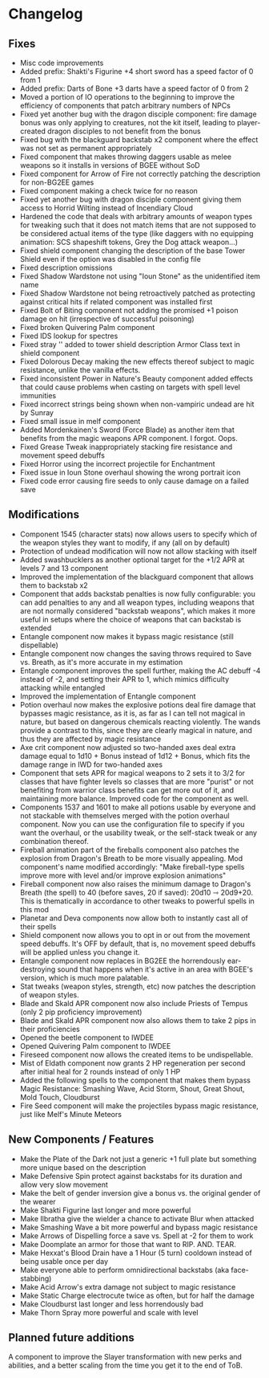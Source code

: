# Changelog

## Fixes

- Misc code improvements
- Added prefix: Shakti's Figurine +4 short sword has a speed factor of 0 from 1
- Added prefix: Darts of Bone +3 darts have a speed factor of 0 from 2
- Moved a portion of IO operations to the beginning to improve the efficiency of components that patch arbitrary numbers of NPCs
- Fixed yet another bug with the dragon disciple component: fire damage bonus was only applying to creatures, not the kit itself, leading to player-created dragon disciples to not benefit from the bonus
- Fixed bug with the blackguard backstab x2 component where the effect was not set as permanent appropriately
- Fixed component that makes throwing daggers usable as melee weapons so it installs in versions of BGEE without SoD
- Fixed component for Arrow of Fire not correctly patching the description for non-BG2EE games
- Fixed component making a check twice for no reason
- Fixed yet another bug with dragon disciple component giving them access to Horrid Wilting instead of Incendiary Cloud
- Hardened the code that deals with arbitrary amounts of weapon types for tweaking such that it does not match items that are not supposed to be considered actual items of the type (like daggers with no equipping animation: SCS shapeshift tokens, Grey the Dog attack weapon...)
- Fixed shield component changing the description of the base Tower Shield even if the option was disabled in the config file
- Fixed description omissions
- Fixed Shadow Wardstone not using "Ioun Stone" as the unidentified item name
- Fixed Shadow Wardstone not being retroactively patched as protecting against critical hits if related component was installed first
- Fixed Bolt of Biting component not adding the promised +1 poison damage on hit (irrespective of successful poisoning)
- Fixed broken Quivering Palm component
- Fixed IDS lookup for spectres
- Fixed stray '\' added to tower shield description Armor Class text in shield component
- Fixed Dolorous Decay making the new effects thereof subject to magic resistance, unlike the vanilla effects.
- Fixed inconsistent Power in Nature's Beauty component added effects that could cause problems when casting on targets with spell level immunities
- Fixed incorrect strings being shown when non-vampiric undead are hit by Sunray
- Fixed small issue in melf component
- Added Mordenkainen's Sword (Force Blade) as another item that benefits from the magic weapons APR component. I forgot. Oops.
- Fixed Grease Tweak inappropriately stacking fire resistance and movement speed debuffs
- Fixed Horror using the incorrect projectile for Enchantment
- Fixed issue in Ioun Stone overhaul showing the wrong portrait icon
- Fixed code error causing fire seeds to only cause damage on a failed save

## Modifications

- Component 1545 (character stats) now allows users to specify which of the weapon styles they want to modify, if any (all on by default)
- Protection of undead modification will now not allow stacking with itself
- Added swashbucklers as another optional target for the +1/2 APR at levels 7 and 13 component
- Improved the implementation of the blackguard component that allows them to backstab x2
- Component that adds backstab penalties is now fully configurable: you can add penalties to any and all weapon types, including weapons that are not normally considered "backstab weapons", which makes it more useful in setups where the choice of weapons that can backstab is extended
- Entangle component now makes it bypass magic resistance (still dispellable)
- Entangle component now changes the saving throws required to Save vs. Breath, as it's more accurate in my estimation
- Entangle component improves the spell further, making the AC debuff -4 instead of -2, and setting their APR to 1, which mimics difficulty attacking while entangled
- Improved the implementation of Entangle component
- Potion overhaul now makes the explosive potions deal fire damage that bypasses magic resistance, as it is, as far as I can tell not magical in nature, but based on dangerous chemicals reacting violently. The wands provide a contrast to this, since they are clearly magical in nature, and thus they are affected by magic resistance
- Axe crit component now adjusted so two-handed axes deal extra damage equal to 1d10 + Bonus instead of 1d12 + Bonus, which fits the damage range in IWD for two-handed axes
- Component that sets APR for magical weapons to 2 sets it to 3/2 for classes that have fighter levels so classes that are more "purist" or not benefiting from warrior class benefits can get more out of it, and maintaining more balance. Improved code for the component as well.
- Components 1537 and 1601 to make all potions usable by everyone and not stackable with themselves merged with the potion overhaul component. Now you can use the configuration file to specify if you want the overhaul, or the usability tweak, or the self-stack tweak or any combination thereof.
- Fireball animation part of the fireballs component also patches the explosion from Dragon's Breath to be more visually appealing. Mod component's name modified accordingly: "Make fireball-type spells improve more with level and/or improve explosion animations"
- Fireball component now also raises the minimum damage to Dragon's Breath (the spell) to 40 (before saves, 20 if saved): 20d10 ⇾ 20d9+20. This is thematically in accordance to other tweaks to powerful spells in this mod
- Planetar and Deva components now allow both to instantly cast all of their spells
- Shield component now allows you to opt in or out from the movement speed debuffs. It's OFF by default, that is, no movement speed debuffs will be applied unless you change it.
- Entangle component now replaces in BG2EE the horrendously ear-destroying sound that happens when it's active in an area with BGEE's version, which is much more palatable.
- Stat tweaks (weapon styles, strength, etc) now patches the description of weapon styles.
- Blade and Skald APR component now also include Priests of Tempus (only 2 pip proficiency improvement)
- Blade and Skald APR component now also allows them to take 2 pips in their proficiencies
- Opened the beetle component to IWDEE
- Opened Quivering Palm component to IWDEE
- Fireseed component now allows the created items to be undispellable.
- Mist of Eldath component now grants 2 HP regeneration per second after initial heal for 2 rounds instead of only 1 HP
- Added the following spells to the component that makes them bypass Magic Resistance: Smashing Wave, Acid Storm, Shout, Great Shout, Mold Touch, Cloudburst
- Fire Seed component will make the projectiles bypass magic resistance, just like Melf's Minute Meteors

## New Components / Features

- Make the Plate of the Dark not just a generic +1 full plate but something more unique based on the description
- Make Defensive Spin protect against backstabs for its duration and allow very slow movement
- Make the belt of gender inversion give a bonus vs. the original gender of the wearer
- Make Shakti Figurine last longer and more powerful
- Make Ilbratha give the wielder a chance to activate Blur when attacked
- Make Smashing Wave a bit more powerful and bypass magic resistance
- Make Arrows of Dispelling force a save vs. Spell at -2 for them to work
- Make Doomplate an armor for those that want to RIP. AND. TEAR.
- Make Hexxat's Blood Drain have a 1 Hour (5 turn) cooldown instead of being usable once per day
- Make everyone able to perform omnidirectional backstabs (aka face-stabbing)
- Make Acid Arrow's extra damage not subject to magic resistance
- Make Static Charge electrocute twice as often, but for half the damage
- Make Cloudburst last longer and less horrendously bad
- Make Thorn Spray more powerful and scale with level

## Planned future additions

A component to improve the Slayer transformation with new perks and abilities, and a better scaling from the time you get it to the end of ToB.
